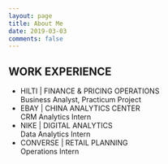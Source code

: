 ```yaml
---
layout: page
title: About Me
date: 2019-03-03
comments: false
---
```



## WORK EXPERIENCE
* HILTI | FINANCE & PRICING OPERATIONS                                     
  Business Analyst, Practicum Project
* EBAY | CHINA ANALYTICS CENTER                                     
  CRM Analytics Intern
* NIKE | DIGITAL ANALYTICS                                     
  Data Analytics Intern
* CONVERSE | RETAIL PLANNING                                     
  Operations Intern


